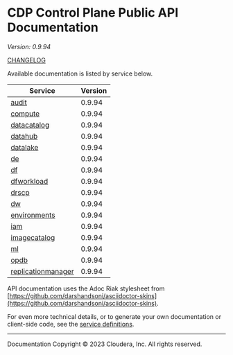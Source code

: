 # CDP Control Plane Public API Documentation

*Version: 0.9.94*

[CHANGELOG](CHANGELOG.md)

Available documentation is listed by service below.

| Service | Version |
| --- | --- |
| [audit](./audit/index.html) | 0.9.94 |
| [compute](./compute/index.html) | 0.9.94 |
| [datacatalog](./datacatalog/index.html) | 0.9.94 |
| [datahub](./datahub/index.html) | 0.9.94 |
| [datalake](./datalake/index.html) | 0.9.94 |
| [de](./de/index.html) | 0.9.94 |
| [df](./df/index.html) | 0.9.94 |
| [dfworkload](./dfworkload/index.html) | 0.9.94 |
| [drscp](./drscp/index.html) | 0.9.94 |
| [dw](./dw/index.html) | 0.9.94 |
| [environments](./environments/index.html) | 0.9.94 |
| [iam](./iam/index.html) | 0.9.94 |
| [imagecatalog](./imagecatalog/index.html) | 0.9.94 |
| [ml](./ml/index.html) | 0.9.94 |
| [opdb](./opdb/index.html) | 0.9.94 |
| [replicationmanager](./replicationmanager/index.html) | 0.9.94 |

API documentation uses the Adoc Riak stylesheet from
[https://github.com/darshandsoni/asciidoctor-skins](https://github.com/darshandsoni/asciidoctor-skins).

For even more technical details, or to generate your own documentation or client-side code, see the
[service definitions](swagger/).

----

Documentation Copyright © 2023 Cloudera, Inc. All rights reserved.

